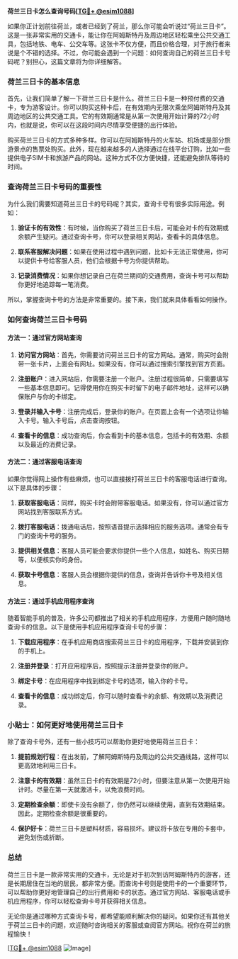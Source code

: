 **荷兰三日卡怎么查询号码[[TG💪+ @esim1088](https://t.me/s/esim1088)]**

如果你正计划前往荷兰，或者已经到了荷兰，那么你可能会听说过“荷兰三日卡”。这是一张非常实用的交通卡，能让你在阿姆斯特丹及周边地区轻松乘坐公共交通工具，包括地铁、电车、公交车等。这张卡不仅方便，而且价格合理，对于旅行者来说是个不错的选择。不过，你可能会遇到一个问题：如何查询自己的荷兰三日卡号码呢？别担心，这篇文章将为你详细解答。

### 荷兰三日卡的基本信息

首先，让我们简单了解一下荷兰三日卡是什么。荷兰三日卡是一种预付费的交通卡，专为游客设计。你可以购买这种卡后，在有效期内无限次乘坐阿姆斯特丹及其周边地区的公共交通工具。它的有效期通常是从第一次使用开始计算的72小时内，也就是说，你可以在这段时间内尽情享受便捷的出行体验。

购买荷兰三日卡的方式多种多样。你可以在阿姆斯特丹的火车站、机场或是部分旅游景点的售票处购买。此外，现在越来越多的人选择通过在线平台订购，比如一些提供电子SIM卡和旅游产品的网站。这种方式不仅方便快捷，还能避免排队等待的时间。

### 查询荷兰三日卡号码的重要性

为什么我们需要知道荷兰三日卡的号码呢？其实，查询卡号有很多实际用途。例如：

1. **验证卡的有效性**：有时候，当你购买了荷兰三日卡后，可能会对卡的有效期或余额产生疑问。通过查询卡号，你可以登录相关网站，查看卡的具体信息。
   
2. **联系客服解决问题**：如果在使用过程中遇到问题，比如卡无法正常使用，你可以提供卡号给客服人员，他们会根据卡号为你提供帮助。

3. **记录消费情况**：如果你想记录自己在荷兰期间的交通费用，查询卡号可以帮助你更好地追踪每一笔消费。

所以，掌握查询卡号的方法是非常重要的。接下来，我们就来具体看看如何操作。

### 如何查询荷兰三日卡号码

#### 方法一：通过官方网站查询

1. **访问官方网站**：首先，你需要访问荷兰三日卡的官方网站。通常，购买时会附带一张卡片，上面会有网址。如果没有，你可以通过搜索引擎找到官方页面。

2. **注册账户**：进入网站后，你需要注册一个账户。注册过程很简单，只需要填写一些基本信息即可。记得使用你在购买卡时留下的电子邮件地址，这样可以确保账户与你的卡绑定。

3. **登录并输入卡号**：注册完成后，登录你的账户。在页面上会有一个选项让你输入卡号。输入卡号后，点击查询按钮。

4. **查看卡的信息**：成功查询后，你会看到卡的基本信息，包括卡的有效期、余额以及最近的消费记录。

#### 方法二：通过客服电话查询

如果你觉得网上操作有些麻烦，也可以直接拨打荷兰三日卡的客服电话进行查询。以下是具体的步骤：

1. **获取客服电话**：同样，购买卡时会附带客服电话。如果没有，你可以通过官方网站找到客服联系方式。

2. **拨打客服电话**：拨通电话后，按照语音提示选择相应的服务选项。通常会有专门的查询卡号的服务。

3. **提供相关信息**：客服人员可能会要求你提供一些个人信息，如姓名、购买日期等，以便核实你的身份。

4. **获取卡号信息**：客服人员会根据你提供的信息，查询并告诉你卡号及相关信息。

#### 方法三：通过手机应用程序查询

随着智能手机的普及，许多公司都推出了相关的手机应用程序，方便用户随时随地查询卡的信息。以下是使用手机应用程序查询卡号的步骤：

1. **下载应用程序**：在手机应用商店搜索荷兰三日卡的应用程序，下载并安装到你的手机上。

2. **注册并登录**：打开应用程序后，按照提示注册并登录你的账户。

3. **绑定卡号**：在应用程序中找到绑定卡号的选项，输入你的卡号。

4. **查看卡的信息**：成功绑定后，你可以随时查看卡的余额、有效期以及消费记录。

### 小贴士：如何更好地使用荷兰三日卡

除了查询卡号外，还有一些小技巧可以帮助你更好地使用荷兰三日卡：

1. **提前规划行程**：在出发前，了解阿姆斯特丹及周边的公共交通线路，这样可以更高效地利用三日卡。

2. **注意卡的有效期**：虽然三日卡的有效期是72小时，但要注意从第一次使用开始计时。尽量在第一天就激活卡，以免浪费时间。

3. **定期检查余额**：即使卡没有余额了，你仍然可以继续使用，直到有效期结束。因此，定期检查余额是很重要的。

4. **保护好卡**：荷兰三日卡是塑料材质，容易损坏。建议将卡放在专用的卡套中，避免划伤或折断。

### 总结

荷兰三日卡是一款非常实用的交通卡，无论是对于初次到访阿姆斯特丹的游客，还是长期居住在当地的居民，都非常方便。而查询卡号则是使用卡的一个重要环节，可以帮助你更好地管理自己的出行费用和卡的状态。通过官方网站、客服电话或手机应用程序，你可以轻松查询卡号并获得相关信息。

无论你是通过哪种方式查询卡号，都希望能顺利解决你的疑问。如果你还有其他关于荷兰三日卡的问题，欢迎随时咨询相关的客服或查阅官方网站。祝你在荷兰的旅程愉快！

[[TG💪+ @esim1088](https://t.me/s/esim1088) ![Image](https://i.postimg.cc/4NQfJmqS/Snipaste-2025-05-13-00-14-12.png)]
